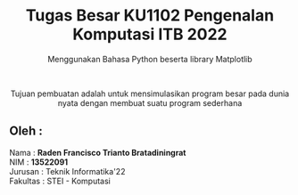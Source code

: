 <div align="center">
  <h1 align="center">Tugas Besar KU1102 Pengenalan Komputasi ITB 2022</h1>
  <p>Menggunakan Bahasa Python beserta library Matplotlib</p>
  <br>
  <p>Tujuan pembuatan adalah untuk mensimulasikan program besar pada dunia nyata dengan membuat suatu program sederhana</p>
</div>

## Oleh : 
Nama : **Raden Francisco Trianto Bratadiningrat**  
NIM : **13522091**   
Jurusan : Teknik Informatika'22  
Fakultas : STEI - Komputasi  
